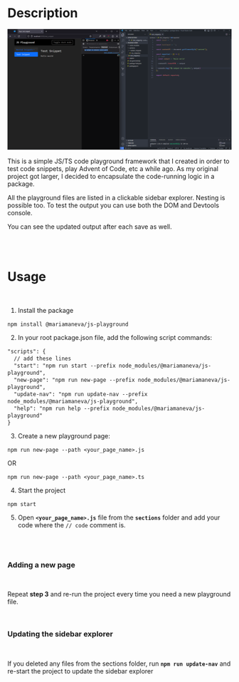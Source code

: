 # Description

![JS Playground](demo.png)

This is a simple JS/TS code playground framework that I created in order to test code snippets, play Advent of Code, etc a while ago. As my original project got larger, I decided to encapsulate the code-running logic in a package.

All the playground files are listed in a clickable sidebar explorer. Nesting is possible too. To test the output you can use both the DOM and Devtools console.

You can see the updated output after each save as well.

<br/>
<br/>

# Usage

<br/>

1. Install the package

```
npm install @mariamaneva/js-playground
```

2. In your root package.json file, add the following script commands:

```
"scripts": {
  // add these lines
  "start": "npm run start --prefix node_modules/@mariamaneva/js-playground",
  "new-page": "npm run new-page --prefix node_modules/@mariamaneva/js-playground",
  "update-nav": "npm run update-nav --prefix node_modules/@mariamaneva/js-playground",
  "help": "npm run help --prefix node_modules/@mariamaneva/js-playground"
}
```

3. Create a new playground page:

```
npm run new-page --path <your_page_name>.js
```

OR

```
npm run new-page --path <your_page_name>.ts
```

4. Start the project

```
npm start
```

5.  Open **`<your_page_name>.js`** file from the **`sections`** folder and add your code where the `// code` comment is.

<br/>
<br/>


### Adding a new page
<br/>

Repeat **step 3** and re-run the project every time you need a new playground file.

<br/>


### Updating the sidebar explorer
<br/>

If you deleted any files from the sections folder, run **`npm run update-nav`** and re-start the project to update the sidebar explorer
